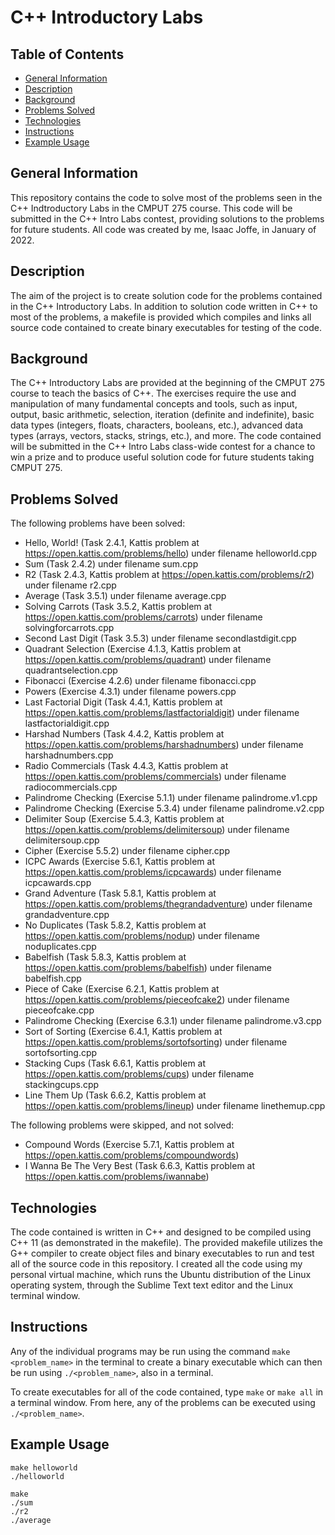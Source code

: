 # C++ Introductory Labs

## Table of Contents
* [General Information](#general-information)
* [Description](#description)
* [Background](#background)
* [Problems Solved](#problems-solved)
* [Technologies](#technologies)
* [Instructions](#instructions)
* [Example Usage](#example-usage)

## General Information
This repository contains the code to solve most of the problems seen in the C++ Indtroductory Labs in the CMPUT 275 course. This code will be submitted in the C++ Intro Labs contest, providing solutions to the problems for future students. All code was created by me, Isaac Joffe, in January of 2022.

## Description
The aim of the project is to create solution code for the problems contained in the C++ Introductory Labs. In addition to solution code written in C++ to most of the problems, a makefile is provided which compiles and links all source code contained to create binary executables for testing of the code.

## Background
The C++ Introductory Labs are provided at the beginning of the CMPUT 275 course to teach the basics of C++. The exercises require the use and manipulation of many fundamental concepts and tools, such as input, output, basic arithmetic, selection, iteration (definite and indefinite), basic data types (integers, floats, characters, booleans, etc.), advanced data types (arrays, vectors, stacks, strings, etc.), and more. The code contained will be submitted in the C++ Intro Labs class-wide contest for a chance to win a prize and to produce useful solution code for future students taking CMPUT 275.

## Problems Solved
The following problems have been solved:
* Hello, World! (Task 2.4.1, Kattis problem at https://open.kattis.com/problems/hello) under filename helloworld.cpp
* Sum (Task 2.4.2) under filename sum.cpp
* R2 (Task 2.4.3, Kattis problem at https://open.kattis.com/problems/r2) under filename r2.cpp
* Average (Task 3.5.1) under filename average.cpp
* Solving Carrots (Task 3.5.2, Kattis problem at https://open.kattis.com/problems/carrots) under filename solvingforcarrots.cpp
* Second Last Digit (Task 3.5.3) under filename secondlastdigit.cpp
* Quadrant Selection (Exercise 4.1.3, Kattis problem at https://open.kattis.com/problems/quadrant) under filename quadrantselection.cpp
* Fibonacci (Exercise 4.2.6) under filename fibonacci.cpp
* Powers (Exercise 4.3.1) under filename powers.cpp
* Last Factorial Digit (Task 4.4.1, Kattis problem at https://open.kattis.com/problems/lastfactorialdigit) under filename lastfactorialdigit.cpp
* Harshad Numbers (Task 4.4.2, Kattis problem at https://open.kattis.com/problems/harshadnumbers) under filename harshadnumbers.cpp
* Radio Commercials (Task 4.4.3, Kattis problem at https://open.kattis.com/problems/commercials) under filename radiocommercials.cpp
* Palindrome Checking (Exercise 5.1.1) under filename palindrome.v1.cpp
* Palindrome Checking (Exercise 5.3.4) under filename palindrome.v2.cpp
* Delimiter Soup (Exercise 5.4.3, Kattis problem at https://open.kattis.com/problems/delimitersoup) under filename delimitersoup.cpp
* Cipher (Exercise 5.5.2) under filename cipher.cpp
* ICPC Awards (Exercise 5.6.1, Kattis problem at https://open.kattis.com/problems/icpcawards) under filename icpcawards.cpp
* Grand Adventure (Task 5.8.1, Kattis problem at https://open.kattis.com/problems/thegrandadventure) under filename grandadventure.cpp
* No Duplicates (Task 5.8.2, Kattis problem at https://open.kattis.com/problems/nodup) under filename noduplicates.cpp
* Babelfish (Task 5.8.3, Kattis problem at https://open.kattis.com/problems/babelfish) under filename babelfish.cpp
* Piece of Cake (Exercise 6.2.1, Kattis problem at https://open.kattis.com/problems/pieceofcake2) under filename pieceofcake.cpp
* Palindrome Checking (Exercise 6.3.1) under filename palindrome.v3.cpp
* Sort of Sorting (Exercise 6.4.1, Kattis problem at https://open.kattis.com/problems/sortofsorting) under filename sortofsorting.cpp
* Stacking Cups (Task 6.6.1, Kattis problem at https://open.kattis.com/problems/cups) under filename stackingcups.cpp
* Line Them Up (Task 6.6.2, Kattis problem at https://open.kattis.com/problems/lineup) under filename linethemup.cpp

The following problems were skipped, and not solved:
* Compound Words (Exercise 5.7.1, Kattis problem at https://open.kattis.com/problems/compoundwords)
* I Wanna Be The Very Best (Task 6.6.3, Kattis problem at https://open.kattis.com/problems/iwannabe)

## Technologies
The code contained is written in C++ and designed to be compiled using C++ 11 (as demonstrated in the makefile). The provided makefile utilizes the G++ compiler to create object files and binary executables to run and test all of the source code in this repository. I created all the code using my personal virtual machine, which runs the Ubuntu distribution of the Linux operating system, through the Sublime Text text editor and the Linux terminal window.

## Instructions
Any of the individual programs may be run using the command `make <problem_name>` in the terminal to create a binary executable which can then be run using `./<problem_name>`, also in a terminal.

To create executables for all of the code contained, type `make` or `make all` in a terminal window. From here, any of the problems can be executed using `./<problem_name>`.

## Example Usage
```
make helloworld
./helloworld
```
```
make
./sum
./r2
./average
```
